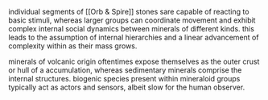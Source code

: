 individual segments of [[Orb & Spire]] stones sare capable of reacting to basic stimuli, whereas larger groups can coordinate movement and exhibit complex internal social dynamics between minerals of different kinds. 
this leads to the assumption of internal hierarchies and a linear advancement of complexity within as their mass grows.

minerals of volcanic origin oftentimes expose themselves as the outer crust or hull of a accumulation, whereas sedimentary minerals comprise the internal structures.
biogenic species present within mineraloid groups typically act as actors and sensors, albeit slow for the human observer.